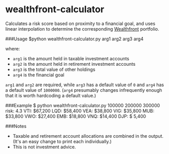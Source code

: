 wealthfront-calculator
======================
Calculates a risk score based on proximity to a financial goal, and uses linear
interpolation to determine the corresponding
[Wealthfront](https://www.wealthfront.com/) portfolio.

###Usage
     $python wealthfront-calculator.py arg1 arg2 arg3 arg4

where:

- `arg1` is the amount held in taxable investment accounts
- `arg2` is the amount held in retirement investment accounts
- `arg3` is the total value of other holdings
- `arg4` is the financial goal

`arg1` and `arg2` are required, while `arg3` has a default value of `0` and
`arg4` has a default value of `1000000`. (`arg4` presumably changes infrequently
enough that it is worth hardcoding a default value.)

###Example
    $ python wealthfront-calculator.py 100000 200000 300000
    risk: 4.3
    VTI: $67,200
    LQD: $58,400
    VEA: $38,800
    VIG: $35,800
    MUB: $33,800
    VWO: $27,400
    EMB: $18,800
    VNQ: $14,400
    DJP: $ 5,400

###Notes
- Taxable and retirement account allocations are combined in the output. (It's
 an easy change to print each individually.)
- This is not investment advice.
